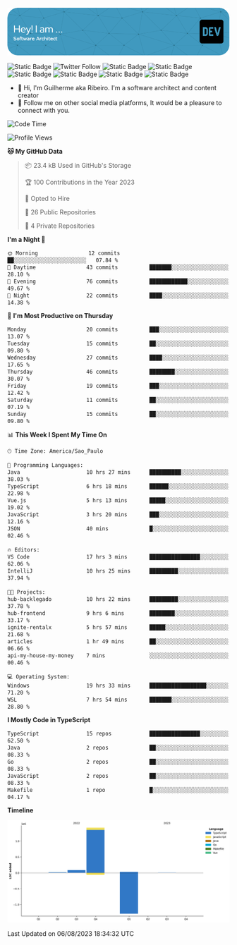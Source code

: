 ![Header](./assets/github-header-image.png)

![Static Badge](https://img.shields.io/badge/Software%20Architect-blue)
 ![Twitter Follow](https://img.shields.io/twitter/follow/dev_pkg) ![Static Badge](https://img.shields.io/badge/Java-orange) ![Static Badge](https://img.shields.io/badge/Springboot-green) ![Static Badge](https://img.shields.io/badge/Golang-blue) ![Static Badge](https://img.shields.io/badge/Nodejs-green) ![Static Badge](https://img.shields.io/badge/Javascript-yellow) ![Static Badge](https://img.shields.io/badge/Vuejs-green)

- 👋 Hi, I'm Guilherme aka Ribeiro. I'm a software architect and content creator
- 👀 Follow me on other social media platforms, It would be a pleasure to connect with you.

<!--START_SECTION:waka-->
![Code Time](http://img.shields.io/badge/Code%20Time-32%20hrs%203%20mins-blue)

![Profile Views](http://img.shields.io/badge/Profile%20Views-242-blue)

**🐱 My GitHub Data** 

> 📦 23.4 kB Used in GitHub's Storage 
 > 
> 🏆 100 Contributions in the Year 2023
 > 
> 💼 Opted to Hire
 > 
> 📜 26 Public Repositories 
 > 
> 🔑 4 Private Repositories 
 > 
**I'm a Night 🦉** 

```text
🌞 Morning                12 commits          ██░░░░░░░░░░░░░░░░░░░░░░░   07.84 % 
🌆 Daytime                43 commits          ███████░░░░░░░░░░░░░░░░░░   28.10 % 
🌃 Evening                76 commits          ████████████░░░░░░░░░░░░░   49.67 % 
🌙 Night                  22 commits          ████░░░░░░░░░░░░░░░░░░░░░   14.38 % 
```
📅 **I'm Most Productive on Thursday** 

```text
Monday                   20 commits          ███░░░░░░░░░░░░░░░░░░░░░░   13.07 % 
Tuesday                  15 commits          ██░░░░░░░░░░░░░░░░░░░░░░░   09.80 % 
Wednesday                27 commits          ████░░░░░░░░░░░░░░░░░░░░░   17.65 % 
Thursday                 46 commits          ████████░░░░░░░░░░░░░░░░░   30.07 % 
Friday                   19 commits          ███░░░░░░░░░░░░░░░░░░░░░░   12.42 % 
Saturday                 11 commits          ██░░░░░░░░░░░░░░░░░░░░░░░   07.19 % 
Sunday                   15 commits          ██░░░░░░░░░░░░░░░░░░░░░░░   09.80 % 
```


📊 **This Week I Spent My Time On** 

```text
🕑︎ Time Zone: America/Sao_Paulo

💬 Programming Languages: 
Java                     10 hrs 27 mins      ██████████░░░░░░░░░░░░░░░   38.03 % 
TypeScript               6 hrs 18 mins       ██████░░░░░░░░░░░░░░░░░░░   22.98 % 
Vue.js                   5 hrs 13 mins       █████░░░░░░░░░░░░░░░░░░░░   19.02 % 
JavaScript               3 hrs 20 mins       ███░░░░░░░░░░░░░░░░░░░░░░   12.16 % 
JSON                     40 mins             █░░░░░░░░░░░░░░░░░░░░░░░░   02.46 % 

🔥 Editors: 
VS Code                  17 hrs 3 mins       ████████████████░░░░░░░░░   62.06 % 
IntelliJ                 10 hrs 25 mins      █████████░░░░░░░░░░░░░░░░   37.94 % 

🐱‍💻 Projects: 
hub-backlegado           10 hrs 22 mins      █████████░░░░░░░░░░░░░░░░   37.78 % 
hub-frontend             9 hrs 6 mins        ████████░░░░░░░░░░░░░░░░░   33.17 % 
ignite-rentalx           5 hrs 57 mins       █████░░░░░░░░░░░░░░░░░░░░   21.68 % 
articles                 1 hr 49 mins        ██░░░░░░░░░░░░░░░░░░░░░░░   06.66 % 
api-my-house-my-money    7 mins              ░░░░░░░░░░░░░░░░░░░░░░░░░   00.46 % 

💻 Operating System: 
Windows                  19 hrs 33 mins      ██████████████████░░░░░░░   71.20 % 
WSL                      7 hrs 54 mins       ███████░░░░░░░░░░░░░░░░░░   28.80 % 
```

**I Mostly Code in TypeScript** 

```text
TypeScript               15 repos            ████████████████░░░░░░░░░   62.50 % 
Java                     2 repos             ██░░░░░░░░░░░░░░░░░░░░░░░   08.33 % 
Go                       2 repos             ██░░░░░░░░░░░░░░░░░░░░░░░   08.33 % 
JavaScript               2 repos             ██░░░░░░░░░░░░░░░░░░░░░░░   08.33 % 
Makefile                 1 repo              █░░░░░░░░░░░░░░░░░░░░░░░░   04.17 % 
```



**Timeline**

![Lines of Code chart](https://raw.githubusercontent.com/Guilhrib/Guilhrib/main/assets/bar_graph.png)


 Last Updated on 06/08/2023 18:34:32 UTC
<!--END_SECTION:waka-->
